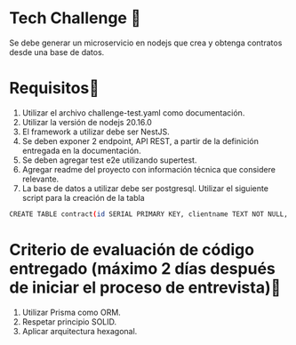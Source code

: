# Tech Challenge 📑

Se debe generar un microservicio en nodejs que crea y obtenga contratos desde una base de datos.

# Requisitos📌 

1. Utilizar el archivo challenge-test.yaml como documentación.
2. Utilizar la versión de nodejs 20.16.0
3. El framework a utilizar debe ser NestJS.
4. Se deben exponer 2 endpoint, API REST, a partir de la definición entregada en la documentación.
5. Se deben agregar test e2e utilizando supertest.
6. Agregar readme del proyecto con información técnica que considere relevante.
7. La base de datos a utilizar debe ser postgresql. Utilizar el siguiente script para la creación de la tabla
```bash
CREATE TABLE contract(id SERIAL PRIMARY KEY, clientname TEXT NOT NULL, email TEXT NOT NULL, initialdate TIMESTAMP NOT NULL, accountNumber TEXT, amount BIGINT, currency INTEGER);

```
# Criterio de evaluación de código entregado (máximo 2 días después de iniciar el proceso de entrevista)📌 

1. Utilizar Prisma como ORM.
2. Respetar principio SOLID.
3. Aplicar arquitectura hexagonal.

